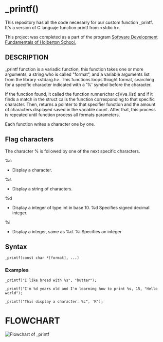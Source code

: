 
# _printf()

This repository has all the code necesarry for our custom function _printf.
It's a version of C languaje function printf from <stdio.h>.

This project was completed as a part of the program [Software Development Fundamentals of Holberton School.](https://holbertonschool.uy/)

## DESCRIPTION

_printf function is a variadic function, this function takes one or more arguments, a string who is called "format", and a variable arguments list from the library <stdarg.h>.
This functions loops thiught format, searching for a specific character indicated with a '%' symbol before the character.

If the function found, it called the function runner(char c))(va_list) and if it finds a match in the struct calls the function corresponding to that specific character.
Then, returns a pointer to that specifier function and the amount of characters displayed saved in the variable count.
After that, this process is repeated until function process all formats parameters.

Each function writes a character one by one.

## Flag characters
The character % is followed by one of the next specific characters.

%c
- Display a character.
    
%s 
- Display a string of characters.

%d 
- Display a integer of type int in base 10. %d Specifies signed decimal integer.

%i
- Display a integer, same as %d. %i Specifies an integer

## Syntax

```
_printf(const char *[format], ...)

```
### Examples

```
_printf("I like bread with %s", "butter");

```

```
_printf("I'm %d years old and I'm learning how to print %s, 15, "Hello world");

```
```
_printf("This display a character: %c", 'K');

```

# FLOWCHART

![Flowchart of _printf](https://cdn.discordapp.com/attachments/994950921039642674/996101942482849832/FlowchartV2.jpg)

